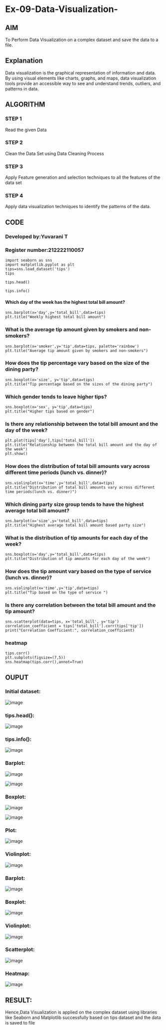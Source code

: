 # Ex-09-Data-Visualization-

## AIM
To Perform Data Visualization on a complex dataset and save the data to a file. 

## Explanation
Data visualization is the graphical representation of information and data. By using visual elements like charts, graphs, and maps, data visualization tools provide an accessible way to see and understand trends, outliers, and patterns in data.

## ALGORITHM
### STEP 1
Read the given Data
### STEP 2
Clean the Data Set using Data Cleaning Process
### STEP 3
Apply Feature generation and selection techniques to all the features of the data set
### STEP 4
Apply data visualization techniques to identify the patterns of the data.

## CODE

### Developed by:Yuvarani T
### Register number:212222110057
```
import seaborn as sns
import matplotlib.pyplot as plt
tips=sns.load_dataset('tips')
tips

tips.head()

tips.info()
```
#### Which day of the week has the highest total bill amount?
```
sns.barplot(x='day',y='total_bill',data=tips)
plt.title("Weekly highest total bill amount")
```
### What is the average tip amount given by smokers and non-smokers?
```
sns.barplot(x='smoker',y='tip',data=tips, palette='rainbow')
plt.title("Average tip amount given by smokers and non-smokers")
```
### How does the tip percentage vary based on the size of the dining party?
```
sns.boxplot(x='size', y='tip',data=tips)
plt.title("Tip percentage based on the sizes of the dining party")
```
### Which gender tends to leave higher tips?
```
sns.boxplot(x='sex', y='tip',data=tips)
plt.title("Higher tips based on gender")
```
### Is there any relationship between the total bill amount and the day of the week?
```
plt.plot(tips['day'],tips['total_bill'])
plt.title("Relationship between the total bill amount and the day of the week")
plt.show()
```
### How does the distribution of total bill amounts vary across different time periods (lunch vs. dinner)?
```
sns.violinplot(x='time',y='total_bill',data=tips)
plt.title("Distribution of total bill amounts vary across different time periods(lunch vs. dinner)")
```
### Which dining party size group tends to have the highest average total bill amount?
```
sns.barplot(x='size',y='total_bill',data=tips)
plt.title("Highest average total bill amount based party size")
```
### What is the distribution of tip amounts for each day of the week?
```
sns.boxplot(x='day',y='total_bill',data=tips)
plt.title("Distribution of tip amounts for each day of the week")
```
### How does the tip amount vary based on the type of service (lunch vs. dinner)?
```
sns.violinplot(x='time',y='tip',data=tips)
plt.title("Tip based on the type of service ")
```
### Is there any correlation between the total bill amount and the tip amount?
```
sns.scatterplot(data=tips, x='total_bill', y='tip')
correlation_coefficient = tips['total_bill'].corr(tips['tip'])
print("Correlation Coefficient:", correlation_coefficient)
```
### heatmap
```
tips.corr()
plt.subplots(figsize=(7,5))
sns.heatmap(tips.corr(),annot=True)
```
## OUPUT
### Initial dataset:
![image](https://github.com/Yuvaranithulasingam/ODD2023-Datascience-Ex-09/assets/121418522/4b63275a-21ea-4841-967f-75aceb63020d)

### tips.head():
![image](https://github.com/Yuvaranithulasingam/ODD2023-Datascience-Ex-09/assets/121418522/5c4bfafa-336c-44f9-97b7-de29440f0e7a)

### tips.info():
![image](https://github.com/Yuvaranithulasingam/ODD2023-Datascience-Ex-09/assets/121418522/ed395134-9866-4239-b7cd-a8999cc956c5)

### Barplot:
![image](https://github.com/Yuvaranithulasingam/ODD2023-Datascience-Ex-09/assets/121418522/c34791d4-1066-44f7-aa59-f0cdf3cd6a3f)

![image](https://github.com/Yuvaranithulasingam/ODD2023-Datascience-Ex-09/assets/121418522/eb52e63b-ebd8-43ca-9d8f-be9f7b2faed4)

### Boxplot:
![image](https://github.com/Yuvaranithulasingam/ODD2023-Datascience-Ex-09/assets/121418522/838717d8-38b4-4b1e-8e9b-23528e84cd19)

![image](https://github.com/Yuvaranithulasingam/ODD2023-Datascience-Ex-09/assets/121418522/1cb2ec85-64a0-4126-af86-6fbe8dda2006)

### Plot:
![image](https://github.com/Yuvaranithulasingam/ODD2023-Datascience-Ex-09/assets/121418522/6d882571-d567-46a7-b4b3-805ee7bb5175)

### Violinplot:
![image](https://github.com/Yuvaranithulasingam/ODD2023-Datascience-Ex-09/assets/121418522/93899405-26d8-41b3-8c24-c366aeba45d3)

### Barplot:
![image](https://github.com/Yuvaranithulasingam/ODD2023-Datascience-Ex-09/assets/121418522/ca47e6f2-a6ff-4626-b11d-1a40faa19901)

### Boxplot:
![image](https://github.com/Yuvaranithulasingam/ODD2023-Datascience-Ex-09/assets/121418522/42428efd-702d-4ca7-aad2-5d21d0a0ed8e)

### Violinplot:
![image](https://github.com/Yuvaranithulasingam/ODD2023-Datascience-Ex-09/assets/121418522/6ffdddd4-21a0-42b9-9180-09992fdf77d3)

### Scatterplot:
![image](https://github.com/Yuvaranithulasingam/ODD2023-Datascience-Ex-09/assets/121418522/828ce86e-ad09-48bf-8c7f-0e6519d39762)

### Heatmap:
![image](https://github.com/Yuvaranithulasingam/ODD2023-Datascience-Ex-09/assets/121418522/a2a19266-65ed-48dd-91d3-9236d72b3f83)

## RESULT:
Hence,Data Visualization is applied on the complex dataset using libraries like Seaborn and Matplotlib successfully based on tips dataset and the data is saved to file
